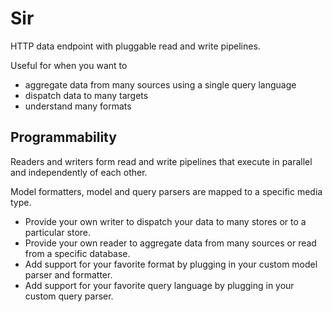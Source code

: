 # Sir

HTTP data endpoint with pluggable read and write pipelines. 

Useful for when you want to

- aggregate data from many sources using a single query language
- dispatch data to many targets
- understand many formats

## Programmability

Readers and writers form read and write pipelines that execute in parallel and independently of each other.

Model formatters, model and query parsers are mapped to a specific media type.

- Provide your own writer to dispatch your data to many stores or to a particular store.
- Provide your own reader to aggregate data from many sources or read from a specific database.
- Add support for your favorite format by plugging in your custom model parser and formatter.
- Add support for your favorite query language by plugging in your custom query parser.
